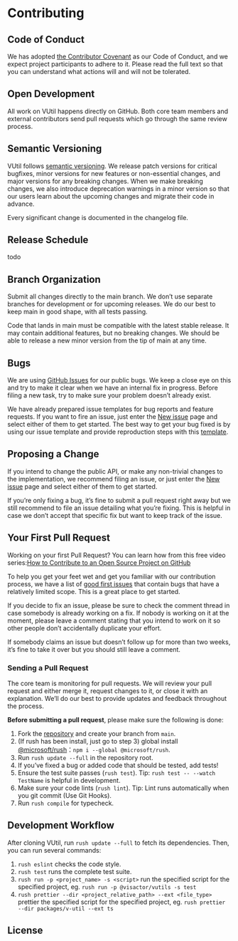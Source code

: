 # Contributing

## Code of Conduct

We has adopted [the Contributor Covenant](CODE_OF_CONDUCT.md) as our Code of Conduct, and we expect project participants to adhere to it. Please read the full text so that you can understand what actions will and will not be tolerated.

## Open Development

All work on VUtil happens directly on GitHub. Both core team members and external contributors send pull requests which go through the same review process.

## Semantic Versioning

VUtil follows [semantic versioning](https://semver.org/). We release patch versions for critical bugfixes, minor versions for new features or non-essential changes, and major versions for any breaking changes. When we make breaking changes, we also introduce deprecation warnings in a minor version so that our users learn about the upcoming changes and migrate their code in advance.

Every significant change is documented in the changelog file.

## Release Schedule

todo

## Branch Organization

Submit all changes directly to the main branch. We don’t use separate branches for development or for upcoming releases. We do our best to keep main in good shape, with all tests passing.

Code that lands in main must be compatible with the latest stable release. It may contain additional features, but no breaking changes. We should be able to release a new minor version from the tip of main at any time.

## Bugs

We are using [GitHub Issues](todo) for our public bugs. We keep a close eye on this and try to make it clear when we have an internal fix in progress. Before filing a new task, try to make sure your problem doesn’t already exist.

We have already prepared issue templates for bug reports and feature requests. If you want to fire an issue, just enter the [New issue](todo) page and select either of them to get started. The best way to get your bug fixed is by using our issue template and provide reproduction steps with this [template](todo).

## Proposing a Change

If you intend to change the public API, or make any non-trivial changes to the implementation, we recommend filing an issue, or just enter the [New issue](todo) page and select either of them to get started.

If you’re only fixing a bug, it’s fine to submit a pull request right away but we still recommend to file an issue detailing what you’re fixing. This is helpful in case we don’t accept that specific fix but want to keep track of the issue.

## Your First Pull Request

Working on your first Pull Request? You can learn how from this free video series:[How to Contribute to an Open Source Project on GitHub](https://egghead.io/courses/how-to-contribute-to-an-open-source-project-on-github)

To help you get your feet wet and get you familiar with our contribution process, we have a list of [good first issues](todo) that contain bugs that have a relatively limited scope. This is a great place to get started.

If you decide to fix an issue, please be sure to check the comment thread in case somebody is already working on a fix. If nobody is working on it at the moment, please leave a comment stating that you intend to work on it so other people don’t accidentally duplicate your effort.

If somebody claims an issue but doesn’t follow up for more than two weeks, it’s fine to take it over but you should still leave a comment.

### Sending a Pull Request

The core team is monitoring for pull requests. We will review your pull request and either merge it, request changes to it, or close it with an explanation. We’ll do our best to provide updates and feedback throughout the process.

**Before submitting a pull request**, please make sure the following is done:

1. Fork the [repository](todo) and create your branch from `main`.
2. (If rush has been install, just go to step 3) global install [@microsoft/rush](https://rushjs.io/pages/intro/get_started/)：`npm i --global @microsoft/rush`.
3. Run `rush update --full` in the repository root.
4. If you’ve fixed a bug or added code that should be tested, add tests!
5. Ensure the test suite passes (`rush test`). Tip: `rush test -- --watch TestName` is helpful in development.
6. Make sure your code lints (`rush lint`). Tip: Lint runs automatically when you git commit (Use Git Hooks).
7. Run `rush compile` for typecheck.

## Development Workflow

After cloning VUtil, run `rush update --full` to fetch its dependencies. Then, you can run several commands:

1. `rush eslint` checks the code style.
2. `rush test` runs the complete test suite.
3. `rush run -p <project_name> -s <script>` run the specified script for the specified project, eg. `rush run -p @visactor/vutils -s test`
4. `rush prettier --dir <project_relative_path> --ext <file_type>` prettier the specified script for the specified project, eg. `rush prettier --dir packages/v-util --ext ts`

## License
